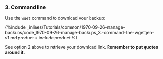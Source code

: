 


### 3. Command line
Use the `wget` command to download your backup:



{%include _inlines/Tutorials/common/1970-09-26-manage-backups/code_1970-09-26-manage-backups_3.-command-line-wgetgen-v1.md  product = include.product %}




See option 2 above to retrieve your download link. **Remember to put quotes around it.**

